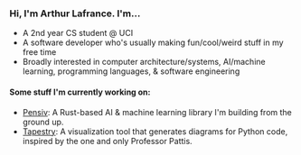 ### Hi, I'm Arthur Lafrance. I'm...

* A 2nd year CS student @ UCI
* A software developer who's usually making fun/cool/weird stuff in my free time
* Broadly interested in computer architecture/systems, AI/machine learning, programming languages, & software engineering

#### Some stuff I'm currently working on:

* [Pensiv](https://www.github.com/arthurlafrance/pensiv): A Rust-based AI & machine learning library I'm building from the ground up.
* [Tapestry](https://tapestrylearn.com): A visualization tool that generates diagrams for Python code, inspired by the one and only Professor Pattis.
